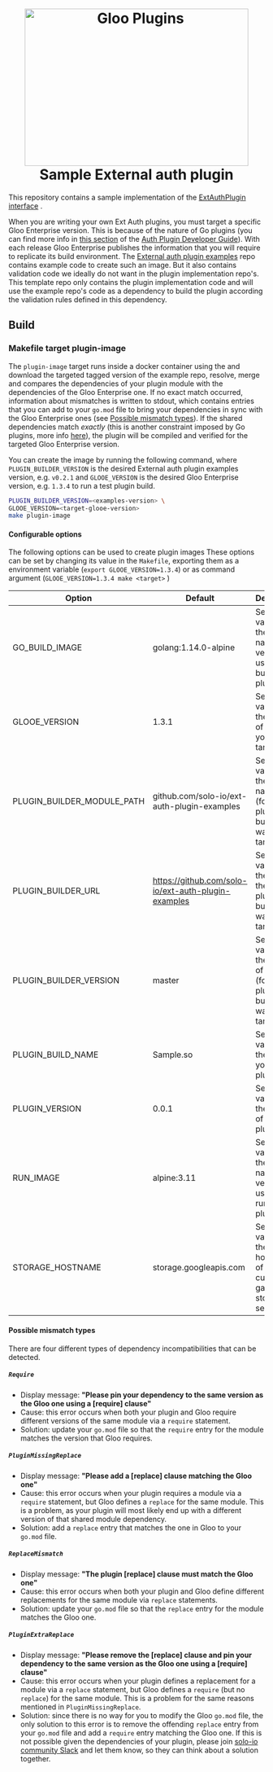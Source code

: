 <h1 align="center">
    <img src="https://github.com/solo-io/ext-auth-plugin-examples/raw/master/img/gloo-plugin.png" alt="Gloo Plugins" width="440" height="309">
  <br>
  Sample External auth plugin
</h1>

This repository contains a sample implementation of the 
[ExtAuthPlugin interface](https://github.com/solo-io/ext-auth-plugins/blob/master/api/interface.go) .

When you are writing your own Ext Auth plugins, you must target a specific Gloo Enterprise version. This is because of the 
nature of Go plugins (you can find more info in [this section](https://docs.solo.io/gloo/latest/guides/dev/writing_auth_plugins/#build-helper-tools) 
of the [Auth Plugin Developer Guide](https://docs.solo.io/gloo/latest/guides/dev/writing_auth_plugins/)). 
With each release Gloo Enterprise publishes the information that you will require to replicate its build environment. 
The [External auth plugin examples](https://github.com/solo-io/ext-auth-plugin-examples) repo contains example code to create such an image.
But it also contains validation code we ideally do not want in the plugin implementation repo's.
This template repo only contains the plugin implementation code and will use the example repo's code as a dependency to build the plugin
according the validation rules defined in this dependency.

## Build 

### Makefile target plugin-image 
The `plugin-image` target runs inside a docker container using the [](Dockerfile) and download the targeted tagged version of the example repo, 
resolve, merge and compares the dependencies of your plugin module with the dependencies of the Gloo Enterprise one. 
If no exact match occurred, information about mismatches is written to stdout, which contains entries that you can add to your `go.mod` 
file to bring your dependencies in sync with the Gloo Enterprise ones (see [Possible mismatch types](#possible-mismatch-types)).
If the shared dependencies match _exactly_ (this is another constraint imposed by Go plugins, more info 
[here](https://docs.solo.io/gloo/latest/guides/dev/writing_auth_plugins/#build-helper-tools)), the plugin will be compiled and verified
for the targeted Gloo Enterprise version.

You can create the image by running the following command, where `PLUGIN_BUILDER_VERSION` is the desired External auth plugin examples version, e.g. `v0.2.1` and
`GLOOE_VERSION` is the desired Gloo Enterprise version, e.g. `1.3.4` to run a test plugin build.

```bash
PLUGIN_BUILDER_VERSION=<examples-version> \
GLOOE_VERSION=<target-glooe-version> 
make plugin-image
```

#### Configurable options
The following options can be used to create plugin images
These options can be set by changing its value in the `Makefile`, exporting them as a environment variable (`export GLOOE_VERSION=1.3.4`)
or as command argument (`GLOOE_VERSION=1.3.4 make <target>` )

| Option | Default | Description |
| ------ | ------- | ----------- |
| GO_BUILD_IMAGE | golang:1.14.0-alpine | Set this variable to the image name and version used for building the plugin.|
| GLOOE_VERSION | 1.3.1 | Set this variable to the version of GlooE you want to target |
| PLUGIN_BUILDER_MODULE_PATH | github.com/solo-io/ext-auth-plugin-examples | Set this variable to the module name of the (forked) plugin builder you want to target |
| PLUGIN_BUILDER_URL | https://github.com/solo-io/ext-auth-plugin-examples | Set this variable to the url of the (forked) plugin builder you want to target |
| PLUGIN_BUILDER_VERSION | master | Set this variable to the version of the (forked) plugin builder you want to target |
| PLUGIN_BUILD_NAME | Sample.so | Set this variable to the name of your build plugin |
| PLUGIN_VERSION | 0.0.1 | Set this variable to the version of your plugin |
| RUN_IMAGE | alpine:3.11 | Set this variable to the image name and version used for running the plugin |
| STORAGE_HOSTNAME | storage.googleapis.com | Set this variable to the hostname of your custom (air gapped) storage server |


#### Possible mismatch types
There are four different types of dependency incompatibilities that can be detected.

##### `Require`
- Display message: __"Please pin your dependency to the same version as the Gloo one using a [require] clause"__
- Cause: this error occurs when both your plugin and Gloo require different versions of the same module via a `require` 
statement.
- Solution: update your `go.mod` file so that the `require` entry for the module matches the version that Gloo requires.

##### `PluginMissingReplace`
- Display message: __"Please add a [replace] clause matching the Gloo one"__
- Cause: this error occurs when your plugin requires a module via a `require` statement, but Gloo defines a `replace` 
for the same module. This is a problem, as your plugin will most likely end up with a different version of that shared 
module dependency.
- Solution: add a `replace` entry that matches the one in Gloo to your `go.mod` file.

##### `ReplaceMismatch`
- Display message: __"The plugin [replace] clause must match the Gloo one"__
- Cause: this error occurs when both your plugin and Gloo define different replacements for the same module via `replace` 
statements.
- Solution: update your `go.mod` file so that the `replace` entry for the module matches the Gloo one.

##### `PluginExtraReplace`
- Display message: __"Please remove the [replace] clause and pin your dependency to the same version as the Gloo one 
using a [require] clause"__
- Cause: this error occurs when your plugin defines a replacement for a module via a `replace` statement, but Gloo defines 
a `require` (but no `replace`) for the same module. This is a problem for the same reasons mentioned in `PluginMissingReplace`.
- Solution: since there is no way for you to modify the Gloo `go.mod` file, the only solution to this error is to remove 
the offending `replace` entry from your `go.mod` file and add a `require` entry matching the Gloo one. If this is not 
possible given the dependencies of your plugin, please join [solo-io community Slack](https://slack.solo.io/) and let them know, 
so they can think about a solution together.



